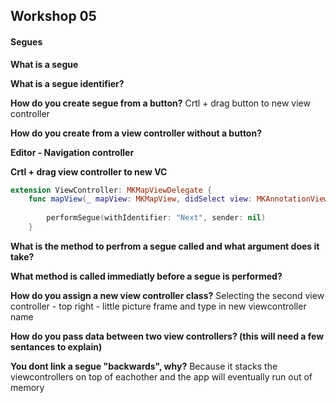## Workshop 05

#### Segues

**What is a segue**

**What is a segue identifier?**

**How do you create segue from a button?**
Crtl + drag button to new view controller

**How do you create from a view controller without a button?**

**Editor - Navigation controller**

**Crtl + drag view controller to new VC**
``` swift
extension ViewController: MKMapViewDelegate {
    func mapView(_ mapView: MKMapView, didSelect view: MKAnnotationView) {
        
        performSegue(withIdentifier: "Next", sender: nil)
    }
```

**What is the method to perfrom a segue called and what argument does it take?**

**What method is called immediatly before a segue is performed?**

**How do you assign a new view controller class?**
Selecting the second view controller - top right - little picture frame and type in new viewcontroller name

**How do you pass data between two view controllers? (this will need a few sentances to explain)**

**You dont link a segue "backwards", why?**
Because it stacks the viewcontrollers on top of eachother and the app will eventually run out of memory
